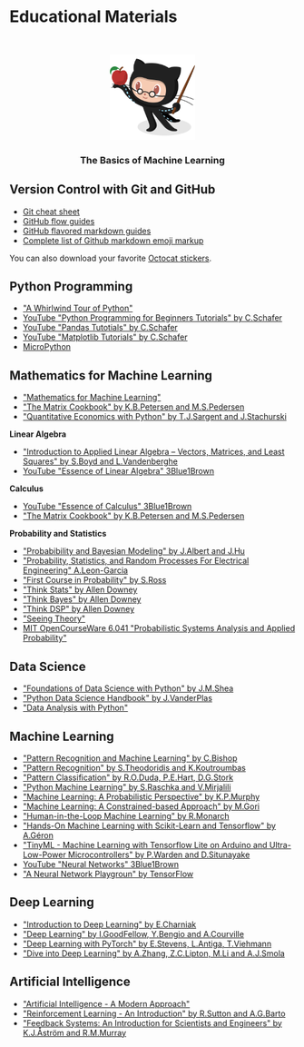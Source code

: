 # Educational Materials

<!-- PROJECT LOGO -->
<br />
<p align="center">
  <a href="https://github.com/catiaspsilva/GitHub-Education">
    <img src="images/Professortocat_v2.png" alt="Logo" width="150" height="150">
  </a>

  <h3 align="center">The Basics of Machine Learning</h3>

<!--   <p align="center">
    The basics of machine learning to get you started!
  </p> -->
</p>

## Version Control with Git and GitHub
* [Git cheat sheet](https://education.github.com/git-cheat-sheet-education.pdf)
* [GitHub flow guides](https://enterprise.github.com/downloads/en/github-flow-cheatsheet.pdf)
* [GitHub flavored markdown guides](https://enterprise.github.com/downloads/en/markdown-cheatsheet.pdf)
* [Complete list of Github markdown emoji markup](https://gist.github.com/rxaviers/7360908)

You can also download your favorite [Octocat stickers](https://octodex.github.com/).

## Python Programming
* ["A Whirlwind Tour of Python"](https://jakevdp.github.io/WhirlwindTourOfPython/)
* [YouTube "Python Programming for Beginners Tutorials" by C.Schafer](https://www.youtube.com/playlist?list=PL-osiE80TeTskrapNbzXhwoFUiLCjGgY7)
* [YouTube "Pandas Tutotials" by C.Schafer](https://www.youtube.com/playlist?list=PL-osiE80TeTsWmV9i9c58mdDCSskIFdDS)
* [YouTube "Matplotlib Tutorials" by C.Schafer](https://www.youtube.com/playlist?list=PL-osiE80TeTvipOqomVEeZ1HRrcEvtZB_)
* [MicroPython](https://micropython.org/)

## Mathematics for Machine Learning
* ["Mathematics for Machine Learning"](https://mml-book.github.io/)
* ["The Matrix Cookbook" by K.B.Petersen and M.S.Pedersen](https://www.math.uwaterloo.ca/~hwolkowi/matrixcookbook.pdf)
* ["Quantitative Economics with Python" by T.J.Sargent and J.Stachurski](https://python.quantecon.org/intro.html)

**Linear Algebra**
* ["Introduction to Applied Linear Algebra – Vectors, Matrices, and Least Squares" by S.Boyd and L.Vandenberghe](https://web.stanford.edu/~boyd/vmls/)
* [YouTube "Essence of Linear Algebra" 3Blue1Brown](https://www.youtube.com/playlist?list=PLZHQObOWTQDPD3MizzM2xVFitgF8hE_ab)

**Calculus**
* [YouTube "Essence of Calculus" 3Blue1Brown](https://www.youtube.com/playlist?list=PLZHQObOWTQDMsr9K-rj53DwVRMYO3t5Yr)
* ["The Matrix Cookbook" by K.B.Petersen and M.S.Pedersen](https://www.math.uwaterloo.ca/~hwolkowi/matrixcookbook.pdf)

**Probability and Statistics**
* ["Probabibility and Bayesian Modeling" by J.Albert and J.Hu](https://bayesball.github.io/BOOK/probability-a-measurement-of-uncertainty.html)
* ["Probability, Statistics, and Random Processes For Electrical Engineering" A.Leon-Garcia](https://www.pearson.com/us/higher-education/program/Leon-Garcia-Probability-Statistics-and-Random-Processes-For-Electrical-Engineering-3rd-Edition/PGM104866.html)
* ["First Course in Probability" by S.Ross](https://www.pearson.com/us/higher-education/program/Ross-First-Course-in-Probability-A-10th-Edition/PGM1786065.html)
* ["Think Stats" by Allen Downey](https://greenteapress.com/wp/think-stats-2e/)
* ["Think Bayes" by Allen Downey](https://greenteapress.com/wp/think-bayes/)
* ["Think DSP" by Allen Downey](https://greenteapress.com/wp/think-dsp/)
* ["Seeing Theory"](https://seeing-theory.brown.edu/#firstPage)
* [MIT OpenCourseWare 6.041 "Probabilistic Systems Analysis and Applied Probability"](https://ocw.mit.edu/courses/electrical-engineering-and-computer-science/6-041-probabilistic-systems-analysis-and-applied-probability-fall-2010/video-lectures/)

## Data Science
* ["Foundations of Data Science with Python" by J.M.Shea](https://jmshea.github.io/Foundations-of-Data-Science-with-Python/intro/intro.html)
* ["Python Data Science Handbook" by J.VanderPlas](https://jakevdp.github.io/PythonDataScienceHandbook/)
* ["Data Analysis with Python"](https://www.freecodecamp.org/learn/data-analysis-with-python/)

## Machine Learning
* ["Pattern Recognition and Machine Learning" by C.Bishop](https://www.microsoft.com/en-us/research/people/cmbishop/prml-book/)
* ["Pattern Recognition" by S.Theodoridis and K.Koutroumbas](https://www.sciencedirect.com/book/9781597492720/pattern-recognition)
* ["Pattern Classification" by R.O.Duda, P.E.Hart, D.G.Stork](https://www.wiley.com/en-us/Pattern+Classification%2C+2nd+Edition-p-9780471056690)
* ["Python Machine Learning" by S.Raschka and V.Mirjalili](https://github.com/rasbt/python-machine-learning-book-3rd-edition)
* ["Machine Learning: A Probabilistic Perspective" by K.P.Murphy](https://mitpress.ublish.com/book/machine-learning-0#toc)
* ["Machine Learning: A Constrained-based Approach" by M.Gori](https://www.elsevier.com/books/machine-learning/gori/978-0-08-100659-7)
* ["Human-in-the-Loop Machine Learning" by R.Monarch](https://www.manning.com/books/human-in-the-loop-machine-learning#toc)
* ["Hands-On Machine Learning with Scikit-Learn and Tensorflow" by A.Géron](https://github.com/ageron/handson-ml2)
* ["TinyML - Machine Learning with Tensorflow Lite on Arduino and Ultra-Low-Power Microcontrollers" by P.Warden and D.Situnayake](https://tinymlbook.com/)
* [YouTube "Neural Networks" 3Blue1Brown](https://www.youtube.com/playlist?list=PLZHQObOWTQDNU6R1_67000Dx_ZCJB-3pi)
* ["A Neural Network Playgroun" by TensorFlow](https://playground.tensorflow.org/#activation=tanh&regularization=L2&batchSize=10&dataset=circle&regDataset=reg-plane&learningRate=0.1&regularizationRate=0&noise=10&networkShape=2&seed=0.66302&showTestData=false&discretize=false&percTrainData=80&x=true&y=true&xTimesY=false&xSquared=false&ySquared=false&cosX=false&sinX=false&cosY=false&sinY=false&collectStats=false&problem=classification&initZero=false&hideText=false)

## Deep Learning
* ["Introduction to Deep Learning" by E.Charniak](https://mitpress.ublish.com/book/introduction-to-deep-learning#tab-4497)
* ["Deep Learning" by I.GoodFellow, Y.Bengio and A.Courville](https://www.deeplearningbook.org/)
* ["Deep Learning with PyTorch" by E.Stevens, L.Antiga, T.Viehmann](https://pytorch.org/assets/deep-learning/Deep-Learning-with-PyTorch.pdf)
* ["Dive into Deep Learning" by A.Zhang, Z.C.Lipton, M.Li and A.J.Smola](https://d2l.ai/)

## Artificial Intelligence
* ["Artificial Intelligence - A Modern Approach"](http://aima.cs.berkeley.edu/index.html)
* ["Reinforcement Learning - An Introduction" by R.Sutton and A.G.Barto](http://www.incompleteideas.net/book/the-book-2nd.html)
* ["Feedback Systems: An Introduction for Scientists and Engineers" by K.J.Åström and R.M.Murray](http://www.cds.caltech.edu/~murray/amwiki/index.php/Second_Edition)
